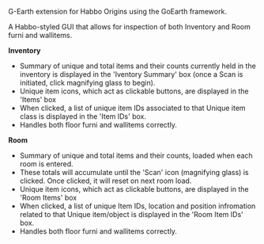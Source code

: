 G-Earth extension for Habbo Origins using the GoEarth framework.

A Habbo-styled GUI that allows for inspection of both Inventory and Room furni and wallitems.

**Inventory**

* Summary of unique and total items and their counts currently held in the inventory is displayed in the 'Iventory Summary' box (once a Scan is initiated, click magnifying glass to begin).
* Unique item icons, which act as clickable buttons, are displayed in the  'Items' box
* When clicked, a list of unique item IDs associated to that Unique item class is displayed in the 'Item IDs' box.
* Handles both floor furni and wallitems correctly.

**Room**

* Summary of unique and total items and their counts, loaded when each room is entered.
* These totals will accumulate until the 'Scan' icon (magnifying glass) is clicked. Once clicked, it will reset on next room load.
* Unique item icons, which act as clickable buttons, are displayed in the  'Room Items' box
* When clicked, a list of unique Item IDs, location and position infromation related to that Unique item/object is displayed in the 'Room Item IDs' box.
* Handles both floor furni and wallitems correctly.

